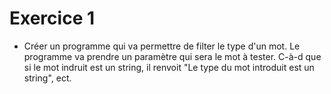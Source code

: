# Exercice 1 
- Créer un programme qui va permettre de filter le type d'un mot. Le programme va prendre un paramètre qui sera le mot à tester.
C-à-d que si le mot indruit est un string, il renvoit "Le type du mot introduit est un string", ect. 